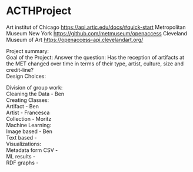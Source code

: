 # ACTHProject
Art institut of Chicago 
https://api.artic.edu/docs/#quick-start
Metropolitan Museum New York
https://github.com/metmuseum/openaccess
Cleveland Museum of Art
https://openaccess-api.clevelandart.org/

Project summary: <br>
  Goal of the Project: 
   Answer the question: Has the reception of artifacts at the MET changed over time in terms of their type, artist, culture, size and credit-line? <br>
  Design Choices: <br>

  Division of group work: <br>
    Cleaning the Data - Ben <br>
    Creating Classes: <br>
      Artifact - Ben <br>
      Artist - Francesca <br>
      Collection - Moritz <br>
    Machine Learning:  <br>
     Image based - Ben <br>
     Text based -  <br>
    Visualizations:  <br>
      Metadata form CSV - <br>
      ML results - <br>
      RDF graphs - <br>
